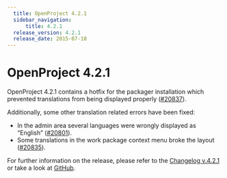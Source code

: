 ```yaml
---
  title: OpenProject 4.2.1
  sidebar_navigation:
      title: 4.2.1
  release_version: 4.2.1
  release_date: 2015-07-10
---
```


# OpenProject 4.2.1

OpenProject 4.2.1 contains a hotfix for the packager installation which
prevented translations from being displayed properly
([#20837](https://community.openproject.org/work_packages/20837)).

Additionally, some other translation related errors have been fixed:

  - In the admin area several languages were wrongly displayed as
    “English”
    ([#20801](https://community.openproject.org/work_packages/20801)).
  - Some translations in the work package context menu broke the layout
    ([#20835](https://community.openproject.org/work_packages/20835)).

For further information on the release, please refer to the 
[Changelog v.4.2.1](https://community.openproject.org/versions/731) 
or take a look at 
[GitHub](https://github.com/opf/openproject/tree/v4.2.1).


